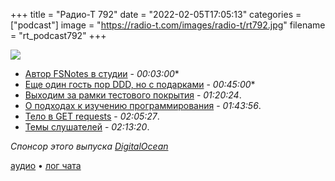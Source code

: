 +++
title = "Радио-Т 792"
date = "2022-02-05T17:05:13"
categories = ["podcast"]
image = "https://radio-t.com/images/radio-t/rt792.jpg"
filename = "rt_podcast792"
+++

![](https://radio-t.com/images/radio-t/rt792.jpg)

- [Автор FSNotes в студии](https://fsnot.es) - *00:03:00**
- [Еще один гость пор DDD, но с подарками](https://www.amazon.com/Learning-Domain-Driven-Design-Aligning-Architecture/dp/1098100131) - *00:45:00**
- [Выходим за рамки тестового покрытия](https://habr.com/ru/company/otus/blog/649617/) - *01:20:24*.
- [О подходах к изучению программирования](https://habr.com/ru/post/649187/) - *01:43:56*.
- [Тело в GET requests](https://evertpot.com/get-request-bodies/) - *02:05:27*.
- [Темы слушателей](https://radio-t.com/p/2022/02/01/prep-792/) - *02:13:20*.

*Спонсор этого выпуска [DigitalOcean](https://do.co/radiot)*


[аудио](https://cdn.radio-t.com/rt_podcast792.mp3) • [лог чата](https://chat.radio-t.com/logs/radio-t-792.html)
<audio src="https://cdn.radio-t.com/rt_podcast792.mp3" preload="none"></audio>
